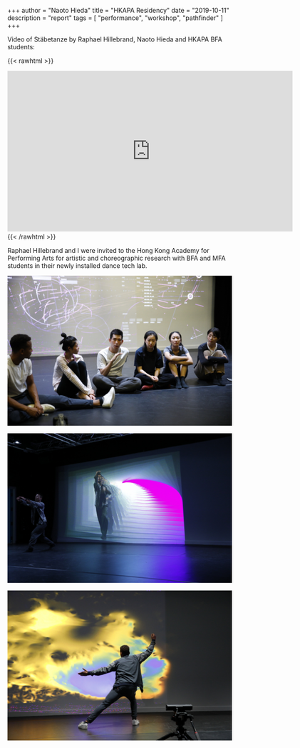 +++
author = "Naoto Hieda"
title = "HKAPA Residency"
date = "2019-10-11"
description = "report"
tags = [ "performance", "workshop", "pathfinder" ]
+++

Video of Stäbetanze by Raphael Hillebrand, Naoto Hieda and HKAPA BFA students:

{{< rawhtml >}}
<iframe src="https://player.vimeo.com/video/366438999?title=0&byline=0&portrait=0" width="640" height="360"
frameborder="0" allow="autoplay; fullscreen" allowfullscreen></iframe>
{{< /rawhtml >}}

Raphael Hillebrand and I were invited to the Hong Kong Academy for Performing Arts for
artistic and choreographic research with BFA and MFA students in their newly
installed dance tech lab.

![](/images/2019-10-11-hkapa-residency.jpg)

![](/images/2019-10-11-hkapa-residency-feedback.jpg)

![](/images/2019-10-11-hkapa-residency-kinect.jpg)

